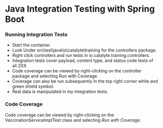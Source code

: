 # Java Integration Testing with Spring Boot

### Running Integration Tests
* Start the container.
* Look Under src\test\java\io\catalyte\training for the controllers package.
* Right click controllers and run tests in io.catalyte.training.controllers.
* Integration tests cover payload, content type, and status code tests of all 2XX
* Code coverage can be viewed by right-clicking on the controller package and selecting Run with
  Coverage.
* Coverage can also be run subsequently in the top right corner white and green shield symbol.
* Real data is manipulated in my integration tests.

### Code Coverage
Code coverage can be viewed by right-clicking on the VaccinationServiceImplTest class and selecting _Run with Coverage_.